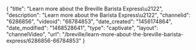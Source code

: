 {
    "title": "Learn more about the Breville Barista Express\u2122",
    "description": "Learn more about the Barista Express\u2122",
    "channelid": "6286856",
    "videoid": "66784853",
    "date_created": "1456174864",
    "date_modified": "1468528641",
    "type": "captivate",
    "layout": "channelVideo",
    "url": "\/breville\/learn-more-about-the-breville-barista-express\/6286856-66784853"
}